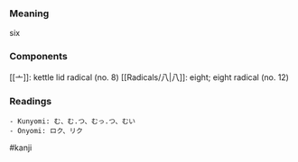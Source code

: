 ### Meaning

six

### Components

[[亠]]: kettle lid radical (no. 8) [[Radicals/八|八]]: eight; eight radical (no. 12)

### Readings

```
- Kunyomi: む、む.つ、むっ.つ、むい
- Onyomi: ロク、リク
```

#kanji